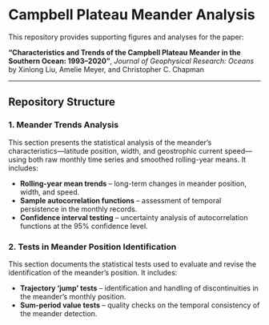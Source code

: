 # Campbell Plateau Meander Analysis  

This repository provides supporting figures and analyses for the paper:  

**“Characteristics and Trends of the Campbell Plateau Meander in the Southern Ocean: 1993–2020”**, *Journal of Geophysical Research: Oceans*  
by Xinlong Liu, Amelie Meyer, and Christopher C. Chapman

---

## Repository Structure  

### 1. Meander Trends Analysis  
This section presents the statistical analysis of the meander’s characteristics—latitude position, width, and geostrophic current speed—using both raw monthly time series and smoothed rolling-year means. It includes:  
- **Rolling-year mean trends** – long-term changes in meander position, width, and speed.  
- **Sample autocorrelation functions** – assessment of temporal persistence in the monthly records.  
- **Confidence interval testing** – uncertainty analysis of autocorrelation functions at the 95% confidence level.  

### 2. Tests in Meander Position Identification  
This section documents the statistical tests used to evaluate and revise the identification of the meander’s position. It includes:
- **Trajectory ‘jump’ tests** – identification and handling of discontinuities in the meander’s monthly position.
- **Sum-period value tests** – quality checks on the temporal consistency of the meander detection.
